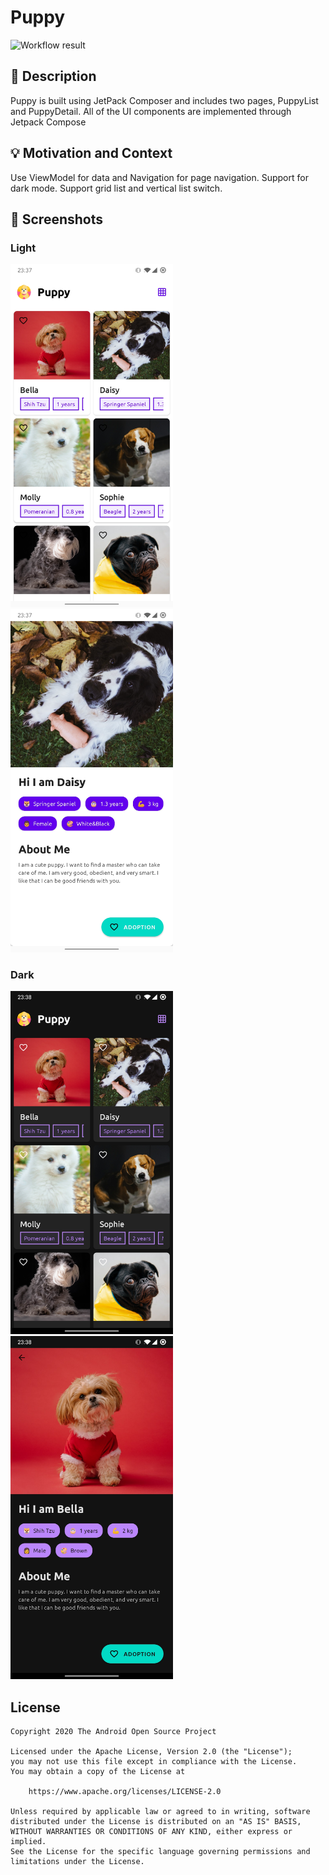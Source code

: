# Puppy

<!--- Replace <OWNER> with your Github Username and <REPOSITORY> with the name of your repository. -->
<!--- You can find both of these in the url bar when you open your repository in github. -->
![Workflow result](https://github.com/werbhelius/Puppy-adoption/actions/workflows/Check.yaml/badge.svg)


## :scroll: Description
<!--- Describe your app in one or two sentences -->
Puppy is built using JetPack Composer and includes two pages, PuppyList and PuppyDetail. All of the UI components are implemented through Jetpack Compose

## :bulb: Motivation and Context
<!--- Optionally point readers to interesting parts of your submission. -->
<!--- What are you especially proud of? -->
Use ViewModel for data and Navigation for page navigation. Support for dark mode. Support grid list and vertical list switch.

## :camera_flash: Screenshots
<!-- You can add more screenshots here if you like -->
### Light
<img src="/results/screenshot_1.png" width="260">&emsp;<img src="/results/screenshot_2.png" width="260">
### Dark
<img src="/results/screenshot_3.png" width="260">&emsp;<img src="/results/screenshot_4.png" width="260">

## License
```
Copyright 2020 The Android Open Source Project

Licensed under the Apache License, Version 2.0 (the "License");
you may not use this file except in compliance with the License.
You may obtain a copy of the License at

    https://www.apache.org/licenses/LICENSE-2.0

Unless required by applicable law or agreed to in writing, software
distributed under the License is distributed on an "AS IS" BASIS,
WITHOUT WARRANTIES OR CONDITIONS OF ANY KIND, either express or implied.
See the License for the specific language governing permissions and
limitations under the License.
```